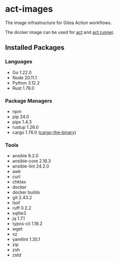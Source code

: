 # act-images

The image infrastructure for Gitea Action workflows.

The docker image can be used for [act](https://github.com/nektos/act) and [act runner](https://gitea.com/gitea/act_runner).

## Installed Packages

### Languages

- Go 1.22.0
- Node 20.11.1
- Python 3.12.2
- Rust 1.76.0

### Package Managers

- npm
- pip 24.0
- pipx 1.4.3
- rustup 1.26.0
- cargo 1.76.0 ([cargo-the-binary](https://github.com/rust-lang/cargo/blob/master/src/cargo/version.rs))

### Tools

- ansible 9.2.0
- ansible-core 2.16.3
- ansible-lint 24.2.0
- awk
- curl
- chktex
- docker
- docker buildx
- git 2.43.2
- lsof
- ruff 0.2.2
- sqlite3
- jq 1.7.1
- typos-cli 1.18.2
- wget
- xz
- yamllint 1.35.1
- zip
- zsh
- zstd
